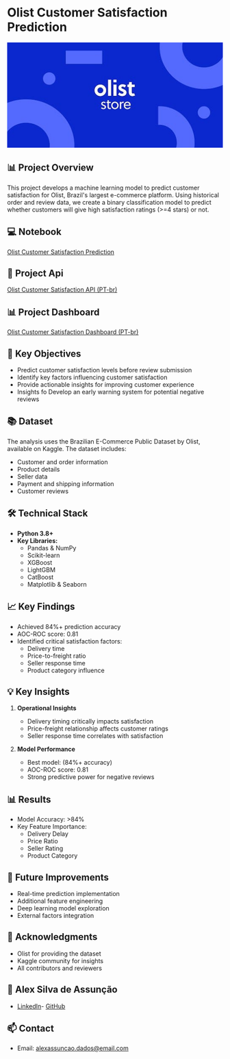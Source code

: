 # Olist Customer Satisfaction Prediction

![alt text](image.png)

## 📊 Project Overview

This project develops a machine learning model to predict customer satisfaction for Olist, Brazil's largest e-commerce platform. Using historical order and review data, we create a binary classification model to predict whether customers will give high satisfaction ratings (>=4 stars) or not.



## 💻 Notebook

[Olist Customer Satisfaction Prediction](https://github.com/alexassuncaodados/Olist-E-commerce-Satisfaction-Prediction/blob/main/Olist%20E-commerce%20Customer%20Satisfaction%20Prediction%20Project.ipynb)

## 🚀 Project Api

[Olist Customer Satisfaction API (PT-br)](https://github.com/alexassuncaodados/Olist-E-commerce-Satisfaction-Prediction/tree/main/api)

## 📊 Project Dashboard

[Olist Customer Satisfaction Dashboard (PT-br)](https://github.com/alexassuncaodados/Olist-E-commerce-Satisfaction-Prediction/tree/main/dashboard)

## 🎯 Key Objectives

- Predict customer satisfaction levels before review submission
- Identify key factors influencing customer satisfaction
- Provide actionable insights for improving customer experience
- Insights  fo Develop an early warning system for potential negative reviews

## 📚 Dataset

The analysis uses the Brazilian E-Commerce Public Dataset by Olist, available on Kaggle. The dataset includes:
- Customer and order information
- Product details
- Seller data
- Payment and shipping information
- Customer reviews

## 🛠️ Technical Stack

- **Python 3.8+**
- **Key Libraries:**
  - Pandas & NumPy
  - Scikit-learn
  - XGBoost
  - LightGBM
  - CatBoost
  - Matplotlib & Seaborn

## 📈 Key Findings

- Achieved 84%+ prediction accuracy
- AOC-ROC score: 0.81
- Identified critical satisfaction factors:
  - Delivery time
  - Price-to-freight ratio
  - Seller response time
  - Product category influence


## 💡 Key Insights

1. **Operational Insights**
   - Delivery timing critically impacts satisfaction
   - Price-freight relationship affects customer ratings
   - Seller response time correlates with satisfaction

2. **Model Performance**
   - Best model: (84%+ accuracy)
   - AOC-ROC score: 0.81
   - Strong predictive power for negative reviews


## 📊 Results

- Model Accuracy: >84%
- Key Feature Importance:
  - Delivery Delay
  - Price Ratio
  - Seller Rating
  - Product Category

## 🔄 Future Improvements

- Real-time prediction implementation
- Additional feature engineering
- Deep learning model exploration
- External factors integration


## 🙏 Acknowledgments

- Olist for providing the dataset
- Kaggle community for insights
- All contributors and reviewers

## 👤 Alex Silva de Assunção
- [LinkedIn](https://www.linkedin.com/in/alexassuncaodata/)- [GitHub](https://github.com/alexassuncaodados)
## 📫 Contact
- Email: [alexassuncao.dados@email.com](mailto:alexassuncao.dados@email.com)

